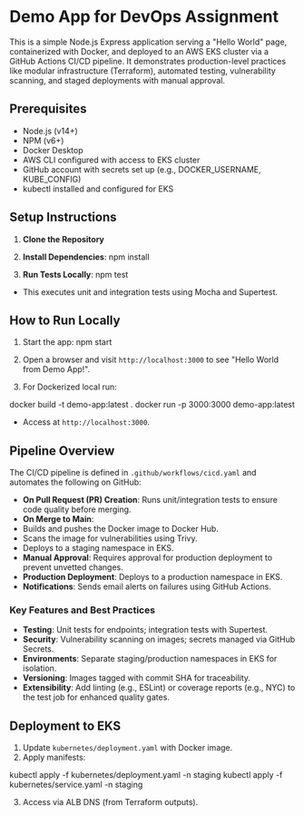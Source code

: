 # Demo App for DevOps Assignment

This is a simple Node.js Express application serving a "Hello World" page, containerized with Docker, and deployed to an AWS EKS cluster via a GitHub Actions CI/CD pipeline. It demonstrates production-level practices like modular infrastructure (Terraform), automated testing, vulnerability scanning, and staged deployments with manual approval.

## Prerequisites
- Node.js (v14+)
- NPM (v6+)
- Docker Desktop
- AWS CLI configured with access to EKS cluster
- GitHub account with secrets set up (e.g., DOCKER_USERNAME, KUBE_CONFIG)
- kubectl installed and configured for EKS

## Setup Instructions
1. **Clone the Repository** 

2. **Install Dependencies**:
npm install


3. **Run Tests Locally**:
npm test

- This executes unit and integration tests using Mocha and Supertest.

## How to Run Locally
1. Start the app:
npm start

2. Open a browser and visit `http://localhost:3000` to see "Hello World from Demo App!".
3. For Dockerized local run:


docker build -t demo-app:latest .
docker run -p 3000:3000 demo-app:latest

- Access at `http://localhost:3000`.

## Pipeline Overview
The CI/CD pipeline is defined in `.github/workflows/cicd.yaml` and automates the following on GitHub:

- **On Pull Request (PR) Creation**: Runs unit/integration tests to ensure code quality before merging.
- **On Merge to Main**:
- Builds and pushes the Docker image to Docker Hub.
- Scans the image for vulnerabilities using Trivy.
- Deploys to a staging namespace in EKS.
- **Manual Approval**: Requires approval for production deployment to prevent unvetted changes.
- **Production Deployment**: Deploys to a production namespace in EKS.
- **Notifications**: Sends email alerts on failures using GitHub Actions.

### Key Features and Best Practices
- **Testing**: Unit tests for endpoints; integration tests with Supertest.
- **Security**: Vulnerability scanning on images; secrets managed via GitHub Secrets.
- **Environments**: Separate staging/production namespaces in EKS for isolation.
- **Versioning**: Images tagged with commit SHA for traceability.
- **Extensibility**: Add linting (e.g., ESLint) or coverage reports (e.g., NYC) to the test job for enhanced quality gates.

## Deployment to EKS
1. Update `kubernetes/deployment.yaml` with  Docker image.
2. Apply manifests:

kubectl apply -f kubernetes/deployment.yaml -n staging
kubectl apply -f kubernetes/service.yaml -n staging

3. Access via  ALB DNS (from Terraform outputs).

 
